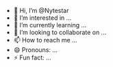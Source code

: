 - 👋 Hi, I’m @Nytestar
- 👀 I’m interested in ...
- 🌱 I’m currently learning ...
- 💞️ I’m looking to collaborate on ...
- 📫 How to reach me ...
- 😄 Pronouns: ...
- ⚡ Fun fact: ...

<!---
Nytestar/Nytestar is a ✨ special ✨ repository because its `README.md` (this file) appears on your GitHub profile.
You can click the Preview link to take a look at your changes.
--->
